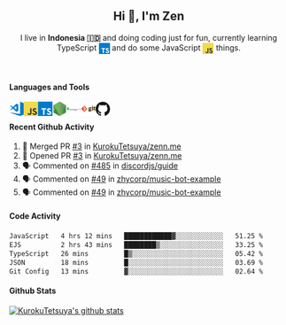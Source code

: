 <h2 align="center"> Hi 👋, I'm Zen</h2>
<p align="center">I live in <b>Indonesia 🇮🇩</b> and doing coding just for fun, currently learning TypeScript <img align="center" alt="Typescript" width="20px" src="https://raw.githubusercontent.com/github/explore/78df643247d429f6cc873026c0622819ad797942/topics/typescript/typescript.png" /> and do some JavaScript <img align="center" alt="JavaScript" width="20px" src="https://raw.githubusercontent.com/github/explore/80688e429a7d4ef2fca1e82350fe8e3517d3494d/topics/javascript/javascript.png" /> things.</p>

<br />

#### Languages and Tools

<img align="left" alt="Visual Studio Code" width="26px" src="https://raw.githubusercontent.com/github/explore/80688e429a7d4ef2fca1e82350fe8e3517d3494d/topics/visual-studio-code/visual-studio-code.png" />
<img align="left" alt="JavaScript" width="26px" src="https://raw.githubusercontent.com/github/explore/80688e429a7d4ef2fca1e82350fe8e3517d3494d/topics/javascript/javascript.png" />
<img align="left" alt="Typescript" width="26px" src="https://raw.githubusercontent.com/github/explore/78df643247d429f6cc873026c0622819ad797942/topics/typescript/typescript.png" /><img align="left" alt="Node.js" width="26px" src="https://raw.githubusercontent.com/github/explore/80688e429a7d4ef2fca1e82350fe8e3517d3494d/topics/nodejs/nodejs.png" />
<img align="left" alt="MongoDB" width="26px" src="https://raw.githubusercontent.com/github/explore/80688e429a7d4ef2fca1e82350fe8e3517d3494d/topics/mongodb/mongodb.png" />
<img align="left" alt="Git" width="26px" src="https://raw.githubusercontent.com/github/explore/80688e429a7d4ef2fca1e82350fe8e3517d3494d/topics/git/git.png" />
<img align="left" alt="GitHub" width="26px" src="https://raw.githubusercontent.com/github/explore/78df643247d429f6cc873026c0622819ad797942/topics/github/github.png" />


<br/>

#### Recent Github Activity

<!--START_SECTION:activity-->
1. 🎉 Merged PR [#3](https://github.com/KurokuTetsuya/zenn.me/pull/3) in [KurokuTetsuya/zenn.me](https://github.com/KurokuTetsuya/zenn.me)
2. 💪 Opened PR [#3](https://github.com/KurokuTetsuya/zenn.me/pull/3) in [KurokuTetsuya/zenn.me](https://github.com/KurokuTetsuya/zenn.me)
3. 🗣 Commented on [#485](https://github.com/discordjs/guide/issues/485) in [discordjs/guide](https://github.com/discordjs/guide)
4. 🗣 Commented on [#49](https://github.com/zhycorp/music-bot-example/issues/49) in [zhycorp/music-bot-example](https://github.com/zhycorp/music-bot-example)
5. 🗣 Commented on [#49](https://github.com/zhycorp/music-bot-example/issues/49) in [zhycorp/music-bot-example](https://github.com/zhycorp/music-bot-example)
<!--END_SECTION:activity-->


#### Code Activity

<!--START_SECTION:waka-->
```text
JavaScript   4 hrs 12 mins   ████████████▓░░░░░░░░░░░░   51.25 % 
EJS          2 hrs 43 mins   ████████▒░░░░░░░░░░░░░░░░   33.25 % 
TypeScript   26 mins         █▒░░░░░░░░░░░░░░░░░░░░░░░   05.42 % 
JSON         18 mins         █░░░░░░░░░░░░░░░░░░░░░░░░   03.69 % 
Git Config   13 mins         ▓░░░░░░░░░░░░░░░░░░░░░░░░   02.64 % 
```
<!--END_SECTION:waka-->

#### Github Stats

[![KurokuTetsuya's github stats](https://github-readme-stats.vercel.app/api?username=kurokutetsuya&show_icons=true&count_private=true&include_all_commits=true&hide_title=true)](https://github.com/anuraghazra/github-readme-stats)
